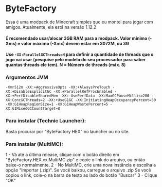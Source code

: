 # ByteFactory
Essa é uma modpack de Minecraft simples que eu montei para jogar com amigos. Atualmente, ela está na versão 1.12.2

#### É recomendado usar/alocar 3GB RAM para a modpack. Valor mínimo (-Xms) e valor máximo (-Xmx) devem estar em **3072M**, ou **3G**
#### Use ``-XX:ParallelGCThreads=N`` para definir a quantidade de threads que o jogo vai usar (pesquise pelo modelo do seu processador para saber quantas threads ele tem). N = Número de threads (máx. 8)

### Argumentos JVM

```
-Xmn512m -XX:+AggressiveOpts -XX:+AlwaysPreTouch -XX:+DisableExplicitGC -XX:+ParallelRefProcEnabled -XX:+PerfDisableSharedMem -XX:-UsePerfData -XX:MaxGCPauseMillis=200 -XX:ConcGCThreads=2 -XX:+UseG1GC -XX:InitiatingHeapOccupancyPercent=50 -XX:G1HeapRegionSize=1 -XX:G1HeapWastePercent=5 -XX:G1MixedGCCountTarget=8
```

### Para instalar (Technic Launcher):
Basta procurar por "ByteFactory HEX" no launcher ou no site.

### Para instalar (MultiMC):
1 - Vá até a última release, clique com o botão direito em "ByteFactory.HEX.xx.MultiMC.zip" e copie o link do arquivo, ou então baixe-o normalmente.
2 - No MultiMC, crie uma nova instância e escolha a opção "Importar (.zip)". 
Se você baixou, carregue o arquivo .zip
Se você copiou o link, cole-o na barra de texto ao lado do botão "Buscar"
3 - Clique "OK"
